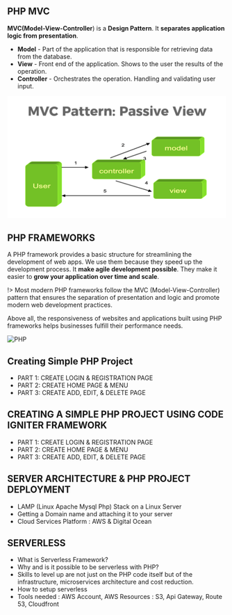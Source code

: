 ## PHP MVC

**MVC(Model-View-Controller**) is a **Design Pattern**. It **separates application logic from presentation**.

- **Model** - Part of the application that is responsible for retrieving data from the database.
- **View** - Front end of the application. Shows to the user the results of the operation.
- **Controller** - Orchestrates the operation. Handling and validating user input.

![PHP](docs/_media/mvc.png)

## PHP FRAMEWORKS

A PHP framework provides a basic structure for streamlining the development of web apps. We use them because they speed up the development process. It **make agile development possible**. They make it easier to **grow your application over time and scale**.

!> Most modern PHP frameworks follow the MVC (Model-View-Controller) pattern that ensures the separation of presentation and logic and promote modern web development practices.

Above all, the responsiveness of websites and applications built using PHP frameworks helps businesses fulfill their performance needs.

![PHP](docs/_media/php-frameworks.png)

## Creating Simple PHP Project

- PART 1: CREATE LOGIN & REGISTRATION PAGE   
- PART 2: CREATE HOME PAGE & MENU
- PART 3: CREATE ADD, EDIT, & DELETE PAGE

## CREATING A SIMPLE PHP PROJECT USING CODE IGNITER FRAMEWORK 

- PART 1: CREATE LOGIN & REGISTRATION PAGE
- PART 2: CREATE HOME PAGE & MENU 
- PART 3: CREATE ADD, EDIT, & DELETE PAGE

## SERVER ARCHITECTURE & PHP PROJECT DEPLOYMENT

- LAMP (Linux Apache Mysql Php) Stack on a Linux Server 
- Getting a Domain name and attaching it to your server
- Cloud Services Platform : AWS & Digital Ocean

## SERVERLESS

- What is Serverless Framework?
- Why and is it possible to be serverless with PHP?
- Skills to level up are not just on the PHP code itself but of the infrastructure, microservices architecture and cost reduction.
- How to setup serverless
- Tools needed : AWS Account, AWS Resources : S3, Api Gateway, Route 53, Cloudfront
